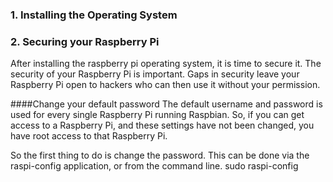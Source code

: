 ### 1. Installing the Operating System
### 2. Securing your Raspberry Pi
After installing the raspberry pi operating system, it is time to secure it. The security of your Raspberry Pi is important. Gaps in security leave your Raspberry Pi open to hackers who can then use it without your permission.

####Change your default password
The default username and password is used for every single Raspberry Pi running Raspbian. So, if you can get access to a Raspberry Pi, and these settings have not been changed, you have root access to that Raspberry Pi.

So the first thing to do is change the password. This can be done via the raspi-config application, or from the command line.
    sudo raspi-config
